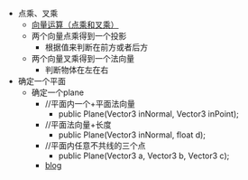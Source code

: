 *   点乘、叉乘
    *   [向量运算（点乘和叉乘）](https://zhuanlan.zhihu.com/p/89046275)
    *   两个向量点乘得到一个投影
        *  根据值来判断在前方或者后方
    *   两个向量叉乘得到一个法向量
        * 判断物体在左在右
*   确定一个平面
    *   确定一个plane
        *   //平面内一个+平面法向量
            *   public Plane(Vector3 inNormal, Vector3 inPoint);
        *   //平面法向量+长度
            *   public Plane(Vector3 inNormal, float d);
        *   //平面内任意不共线的三个点
            *   public Plane(Vector3 a, Vector3 b, Vector3 c);
        *   [blog](https://blog.csdn.net/m0_37763682/article/details/106367753)